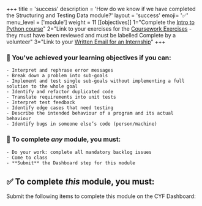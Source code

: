 +++
title = 'success'
description = 'How do we know if we have completed the Structuring and Testing Data module?'
layout = 'success'
emoji= '✅'
menu_level = ['module']
weight = 11
[[objectives]]
1="Complete the [Intro to Python course](https://github.com/CodeYourFuture/Module-Structuring-and-Testing-Data/issues/21)"
2="Link to your exercises for the [Coursework Exercises](https://github.com/CodeYourFuture/Module-Structuring-and-Testing-Data/issues/6) - they must have been reviewed and must be labelled Complete by a volunteer"
3="Link to your [Written Email for an Internship](https://github.com/CodeYourFuture/Module-Structuring-and-Testing-Data/issues/20)"
+++

### 🎯 You've achieved your learning objectives if you can:

```objectives
- Interpret and rephrase error messages
- Break down a problem into sub-goals
- Implement and test single sub-goals without implementing a full solution to the whole goal
- Identify and refactor duplicated code
- Translate requirements into unit tests
- Interpret test feedback
- Identify edge cases that need testing
- Describe the intended behaviour of a program and its actual behaviour
- Identify bugs in someone else’s code (person/machine)
```

### 💯 To complete _any_ module, you must:

```objectives
- Do your work: complete all mandatory backlog issues
- Come to class
- **Submit** the Dashboard step for this module
```

## ✅ To complete _this_ module, you must:

Submit the following items to complete this module on the CYF Dashboard: